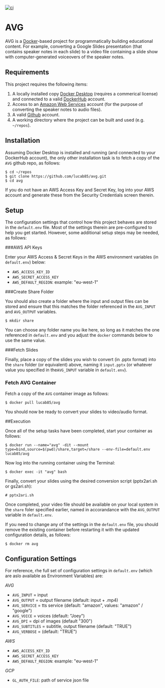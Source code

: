 [![ci](https://github.com/lucab85/avg/actions/workflows/ci.yml/badge.svg)](https://github.com/lucab85/avg/actions/workflows/ci.yml)
# AVG

AVG is a [Docker](https://www.docker.com/)-based project for
programmatically building educational content. For example, converting a Google Slides presentation (that contains speaker notes in each slide) to a video file containing a slide show with computer-generated voiceovers of the speaker notes.

## Requirements
This project requires the following items:

1. A locally installed copy [Docker Desktop](https://docs.docker.com/install) (requires a commerical license) and connected to a valid [DockerHub](https://hub.docker.com) account.
2. Access to an [Amazon Web Services](https://aws.amazon.com) account (for the purpose of converting the speaker notes to audio files).
3. A valid [Github](https://github.com) account.
4. A working directory where the project can be built and used (e.g. `~/repos`).

## Installation

Assuming Docker Desktop is installed and running (and connected to your DockerHub account), the only other installation task is to fetch a copy of the `AVG` github repo, as follows:

```
$ cd ~/repos
$ git clone https://github.com/lucab85/avg.git
$ cd avg
```

If you do not have an AWS Access Key and Secret Key, log into your AWS account and generate these from the Security Credentials screen therein.

## Setup

The configuration settings that control how this project behaves are stored in the `default.env` file. Most of the settings therein are pre-configured to help you get started. However, some additional setup steps may be needed, as follows:

###AWS API Keys

Enter your AWS Access & Secret Keys in the AWS environment variables (in `default.env`) below:

* `AWS_ACCESS_KEY_ID`
* `AWS_SECRET_ACCESS_KEY`
* `AWS_DEFAULT_REGION`: example: "eu-west-1"

###Create Share Folder

You should also create a folder where the input and output files can be stored and ensure that this matches the folder referenced in the `AVG_INPUT` and `AVG_OUTPUT` variables.

```
$ mkdir share
```

You can choose any folder name you ike here, so long as it matches the one referenced in `default.env` and you adjust the `docker` commands below to use the same value.

###Fetch Slides

Finally, place a copy of the slides you wish to convert (in .pptx format) into the `share` folder (or equivalent) above, naming it `input.pptx` (or whatever value you specified in the ​​`AVG_INPUT` variable in `default.env`).


### Fetch AVG Container
Fetch a copy of the `AVG` container image as follows:

```
$ docker pull lucab85/avg
```

You should now be ready to convert your slides to video/audio format.

##Execution

Once all of the setup tasks have been completed, start your container as follows:

```
$ docker run --name="avg" -dit --mount type=bind,source=$(pwd)/share,target=/share --env-file=default.env lucab85/avg
```

Now log into the running container using the Terminal:

```
$ docker exec -it "avg" bash
```

Finally, convert your slides using the desired conversion script (pptx2ari.sh or gs2ari.sh):

```
# pptx2ari.sh
```

Once completed, your video file should be available on your local system in the `share` foler specified earlier, named in accorandance with the `AVG_OUTPUT` variable in `default.env`.

If you need to change any of the settings in the `default.env` file, you should remove the existing container before restarting it with the updated configuration details, as follows:

```
$ docker rm avg
```

## Configuration Settings

For reference, rhe full set of configuration settings in `default.env` (which are aslo available as Environment Variables) are:

*AVG*

* `AVG_INPUT` = input
* `AVG_OUTPUT` = output filename (default: input + .mp4)
* `AVG_SERVICE` = tts service (default: "amazon", values: "amazon" / "google")
* `AVG_VOICE` = voices (default: "Joey")
* `AVG_DPI` = dpi of images (default "300")
* `AVG_SUBTITLES` = subtitle, output filename (default: "TRUE")
* `AVG_VERBOSE` = (default: "TRUE")

*AWS*

* `AWS_ACCESS_KEY_ID`
* `AWS_SECRET_ACCESS_KEY`
* `AWS_DEFAULT_REGION`: example: "eu-west-1"

*GCP*

* `GL_AUTH_FILE`: path of service json file